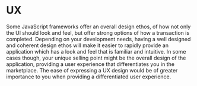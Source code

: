 # UX

Some JavaScript frameworks offer an overall design ethos, of how not only the UI should look and feel, but offer strong options of how a transaction is completed. Depending on your development needs, having a well designed and coherent design ethos will make it easier to rapidly provide an application which has a look and feel that is familiar and intuitive. In some cases though, your unique selling point might be the overall design of the application, providing a user experience that differentiates you in the marketplace. The ease of expressing a UX design would be of greater importance to you when providing a differentiated user experience.

